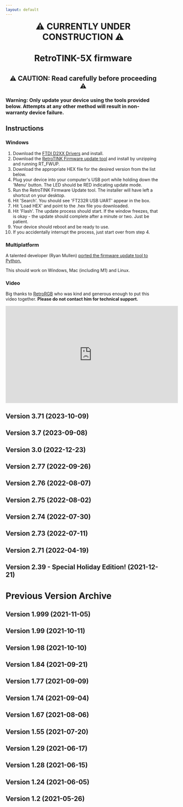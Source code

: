 ```yaml
---
layout: default
---
```


<h1 align="center" style="margin-top: 0px;">⚠️ CURRENTLY UNDER CONSTRUCTION ⚠️</h1>

<br />

<h1 align="center" style="margin-top: 0px;">RetroTINK-5X firmware</h1>

<br />

<h2 align="center" style="margin-top: 0px;">⚠️ CAUTION: Read carefully before proceeding ⚠️</h2>

### Warning: Only update your device using the tools provided below. Attempts at any other method will result in non-warranty device failure.

## Instructions️

### Windows

1. Download the [FTDI D2XX Drivers](https://ftdichip.com/wp-content/uploads/2021/08/CDM212364_Setup.zip) and install.
2. Download the [RetroTINK Firmware update tool](https://cdn.jsdelivr.net/gh/retrotink-llc/firmware@main/RetroTINK%20FW%20Tool.zip) and install by unzipping and running RT_FWUP.
3. Download the appropriate HEX file for the desired version from the list below.
4. Plug your device into your computer's USB port while holding down the 'Menu' button. The LED should be RED indicating update mode.
5. Run the RetroTINK Firmware Update tool. The installer will have left a shortcut on your desktop.
6. Hit 'Search'. You should see 'FT232R USB UART' appear in the box.
7. Hit 'Load HEX' and point to the .hex file you downloaded.
8. Hit 'Flash'. The update process should start. If the window freezes, that is okay - the update should complete after a minute or two. Just be patient.
9. Your device should reboot and be ready to use.
10. If you accidentally interrupt the process, just start over from step 4. 

### Multiplatform

A talented developer (Ryan Mullen) [ported the firmware update tool to Python.](https://github.com/rmull/tinkup)

This should work on Windows, Mac (including M1) and Linux.

### Video

Big thanks to [RetroRGB](https://www.retrorgb.com/how-to-update-your-retrotinks-firmware.html) who was kind and generous enough to put this video together. **Please do not contact him for technical support.**

<iframe width="560" height="315" src="https://www.youtube.com/embed/Bva0JXLoq7E?si=Eobt-HF3LD1Lo89_" title="YouTube video player" frameborder="0" allow="accelerometer; autoplay; clipboard-write; encrypted-media; gyroscope; picture-in-picture; web-share" allowfullscreen></iframe>
<br/>

## Version 3.71 (2023-10-09)

## Version 3.7 (2023-09-08)

## Version 3.0 (2022-12-23)

## Version 2.77 (2022-09-26)

## Version 2.76 (2022-08-07)

## Version 2.75 (2022-08-02)

## Version 2.74 (2022-07-30)

## Version 2.73 (2022-07-11)

## Version 2.71 (2022-04-19)

## Version 2.39 - Special Holiday Edition! (2021-12-21)

# Previous Version Archive

## Version 1.999 (2021-11-05)

## Version 1.99 (2021-10-11)

## Version 1.98 (2021-10-10)

## Version 1.84 (2021-09-21)

## Version 1.77 (2021-09-09)

## Version 1.74 (2021-09-04)

## Version 1.67 (2021-08-06)

## Version 1.55 (2021-07-20)

## Version 1.29 (2021-06-17)

## Version 1.28 (2021-06-15)

## Version 1.24 (2021-06-05)

## Version 1.2 (2021-05-26)